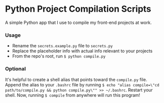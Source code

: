 # Python Project Compilation Scripts

A simple Python app that I use to compile my front-end projects at work.

### Usage

-   Rename the `secrets.example.py` file to `secrets.py`
-   Replace the placeholder info with actual info relevant to your projects
-   From the repo's root, run `$ python compile.py`

### Optional

It's helpful to create a shell alias that points toward the `compile.py` file.
Append the alias to your `.bashrc` file by running `$ echo "alias compile=\"cd path/to/compile.py && python compile.py\"" >> ~/.bashrc`.
Restart your shell. Now, running `$ compile` from anywhere will run this program!
